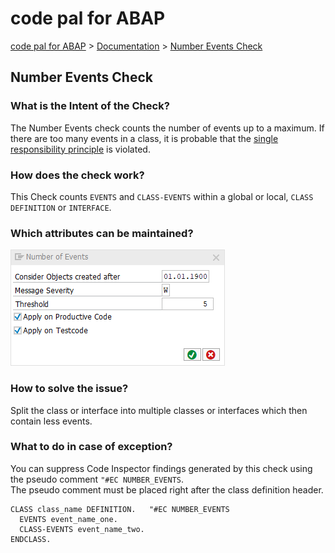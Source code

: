 # code pal for ABAP

[code pal for ABAP](../../README.md) > [Documentation](../check_documentation.md) > [Number Events Check](number-events.md)

## Number Events Check

### What is the Intent of the Check?

The Number Events check counts the number of events up to a maximum. If there are too many events in a class, it is probable that the [single responsibility principle](https://en.wikipedia.org/wiki/Single_responsibility_principle) is violated.

### How does the check work?

This Check counts `EVENTS` and `CLASS-EVENTS` within a global or local, `CLASS DEFINITION` or `INTERFACE`.

### Which attributes can be maintained?

![Attributes](./imgs/number_of_events.png)

### How to solve the issue?

Split the class or interface into multiple classes or interfaces which then contain less events.

### What to do in case of exception?

You can suppress Code Inspector findings generated by this check using the pseudo comment `"#EC NUMBER_EVENTS`.  
The pseudo comment must be placed right after the class definition header.

```abap
CLASS class_name DEFINITION.   "#EC NUMBER_EVENTS
  EVENTS event_name_one.
  CLASS-EVENTS event_name_two.
ENDCLASS.
```

